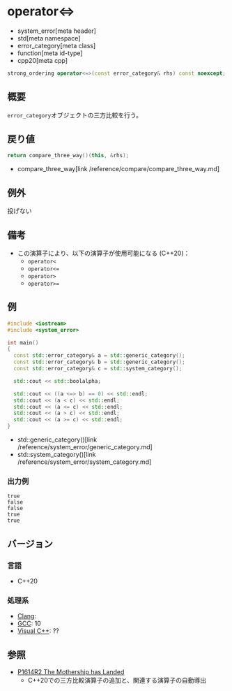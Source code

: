 # operator<=>
* system_error[meta header]
* std[meta namespace]
* error_category[meta class]
* function[meta id-type]
* cpp20[meta cpp]

```cpp
strong_ordering operator<=>(const error_category& rhs) const noexcept; // (1) C++11
```

## 概要
`error_category`オブジェクトの三方比較を行う。


## 戻り値
```cpp
return compare_three_way()(this, &rhs);
```
* compare_three_way[link /reference/compare/compare_three_way.md]


## 例外
投げない


## 備考
- この演算子により、以下の演算子が使用可能になる (C++20)：
    - `operator<`
    - `operator<=`
    - `operator>`
    - `operator>=`


## 例
```cpp example
#include <iostream>
#include <system_error>

int main()
{
  const std::error_category& a = std::generic_category();
  const std::error_category& b = std::generic_category();
  const std::error_category& c = std::system_category();

  std::cout << std::boolalpha;

  std::cout << ((a <=> b) == 0) << std::endl;
  std::cout << (a < c) << std::endl;
  std::cout << (a <= c) << std::endl;
  std::cout << (a > c) << std::endl;
  std::cout << (a >= c) << std::endl;
}
```
* std::generic_category()[link /reference/system_error/generic_category.md]
* std::system_category()[link /reference/system_error/system_category.md]

### 出力例
```
true
false
false
true
true
```

## バージョン
### 言語
- C++20

### 処理系
- [Clang](/implementation.md#clang):
- [GCC](/implementation.md#gcc): 10
- [Visual C++](/implementation.md#visual_cpp): ??


## 参照
- [P1614R2 The Mothership has Landed](https://www.open-std.org/jtc1/sc22/wg21/docs/papers/2019/p1614r2.html)
    - C++20での三方比較演算子の追加と、関連する演算子の自動導出
